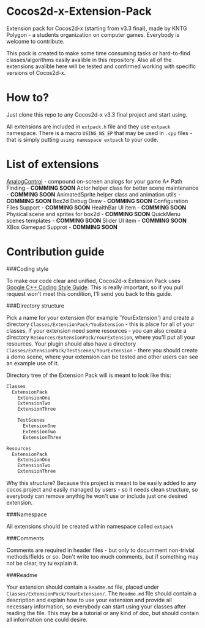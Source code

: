 Cocos2d-x-Extension-Pack
========================

Extension pack for Cocos2d-x (starting from v3.3 final), made by KNTG Polygon - a students organization on computer games. Everybody is welcome to contribute.

This pack is created to make some time consuming tasks or hard-to-find classes/algorithms easily avalible in this repository. Also all of the extensions avalible here will be tested and confirmed working with specific versions of Cocos2d-x.

How to?
=======

Just clone this repo to any Cocos2d-x v3.3 final project and start using.

All extensions are included in ```extpack.h``` file and they use ```extpack``` namespace. There is a macro ```USING_NS_EP``` that may be used in ```.cpp``` files - that is simply putting ```using namespace extpack``` to your code.

List of extensions
==================

[AnalogControl](Classes/ExtensionPack/AnalogControl) - compound on-screen analogs for your game
A\* Path Finding - **COMMING SOON**
Actor helper class for better scene maintenance - **COMMING SOON**
AnimatedSprite helper class and animation utils - **COMMING SOON**
Box2d Debug Draw - **COMMING SOON**
Configuration Files Support - **COMMING SOON**
HealthBar UI item - **COMMING SOON**
Physical scene and sprites for box2d - **COMMING SOON**
QuickMenu scenes templates - **COMMING SOON**
Slider UI item - **COMMING SOON**
XBox Gamepad Supprot - **COMMING SOON**

Contribution guide
==================

###Coding style

To make our code clear and unified, Cocos2d-x Extension Pack uses [Google C++ Coding Style Guide](http://google-styleguide.googlecode.com/svn/trunk/cppguide.html). This is really important, so if you pull request won't meet this condition, I'll send you back to this guide.

###Directory structure

Pick a name for your extension (for example 'YourExtension') and create a directory ```Classes/ExtensionPack/YouExtension``` - this is place for all of your classes. If your extension need some resources - you can also create a directory ```Resources/ExtensionPack/YourExtension```, where you'll put all your resources. Your plugin should also have a directory ```Classes/ExtensionPack/TestScenes/YourExtension``` - there you should create a demo scene, where your extension can be tested and other users can see an example use of it.

Directory tree of the Extension Pack will is meant to look like this:

```txt
Classes
  ExtensionPack
    ExtensionOne
    ExtensionTwo
    ExtensionThree

    TestScenes
      ExtensionOne
      ExtensionTwo
      ExtensionThree

Resources
  ExtensionPack
    ExtensionOne
    ExtensionTwo
    ExtensionThree
```

Why this structure? Because this project is meant to be easily added to any cocos project and easily managed by users - so it needs clean structure, so everybody can remove anythig he won't use or include just one desired extension.

###Namespace

All extensions should be created within namespace called ```extpack```

###Comments

Comments are required in header files - but only to documment non-trivial methods/fields or so. Don't write too much comments, but if something may not be clear, try tu explain it.

###Readme

Your extension should contain a ```Readme.md``` file, placed under ```Classes/ExtensionPack/YourExtension/```. The ```Readme.md``` file should contain a description and explain how to use your extension and provide all necessary information, so everybody can start using your classes after reading the file. This may be a tutorial or any kind of doc, but should contain all information one could desire.
